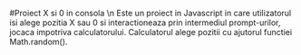 #Proiect X si 0 in consola \n
Este un proiect in Javascript in care utilizatorul isi alege pozitia X sau 0 si interactioneaza prin intermediul prompt-urilor, jocaca impotriva calculatorului. Calculatorul alege pozitii cu ajutorul functiei Math.random().
